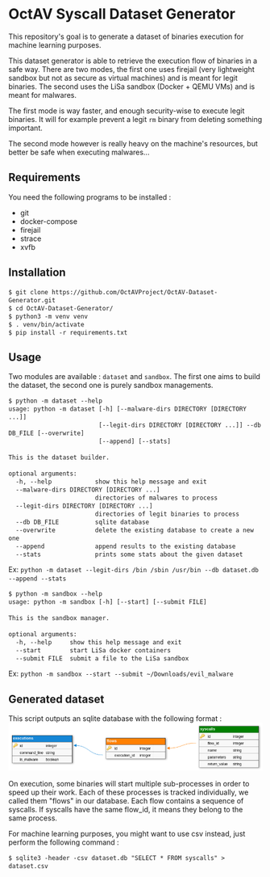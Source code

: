 # OctAV Syscall Dataset Generator

This repository's goal is to generate a dataset of binaries execution for machine learning purposes.

This dataset generator is able to retrieve the execution flow of binaries in a safe way.
There are two modes, the first one uses firejail (very lightweight sandbox but not as secure as virtual machines) and is meant for legit binaries. The second uses the LiSa sandbox (Docker + QEMU VMs) and is meant for malwares.

The first mode is way faster, and enough security-wise to execute legit binaries.
It will for example prevent a legit `rm` binary from deleting something important.     

The second mode however is really heavy on the machine's resources, but better be safe when executing malwares...

## Requirements

You need the following programs to be installed :

- git
- docker-compose
- firejail
- strace
- xvfb

## Installation

```
$ git clone https://github.com/OctAVProject/OctAV-Dataset-Generator.git
$ cd OctAV-Dataset-Generator/
$ python3 -m venv venv
$ . venv/bin/activate
$ pip install -r requirements.txt
```

## Usage

Two modules are available : `dataset` and `sandbox`. The first one aims to build the dataset, the second one is purely sandbox managements.

```
$ python -m dataset --help
usage: python -m dataset [-h] [--malware-dirs DIRECTORY [DIRECTORY ...]]
                         [--legit-dirs DIRECTORY [DIRECTORY ...]] --db DB_FILE [--overwrite]
                         [--append] [--stats]

This is the dataset builder.

optional arguments:
  -h, --help            show this help message and exit
  --malware-dirs DIRECTORY [DIRECTORY ...]
                        directories of malwares to process
  --legit-dirs DIRECTORY [DIRECTORY ...]
                        directories of legit binaries to process
  --db DB_FILE          sqlite database
  --overwrite           delete the existing database to create a new one
  --append              append results to the existing database
  --stats               prints some stats about the given dataset
```

Ex: `python -m dataset --legit-dirs /bin /sbin /usr/bin --db dataset.db --append --stats`

```
$ python -m sandbox --help
usage: python -m sandbox [-h] [--start] [--submit FILE]

This is the sandbox manager.

optional arguments:
  -h, --help     show this help message and exit
  --start        start LiSa docker containers
  --submit FILE  submit a file to the LiSa sandbox
```

Ex: `python -m sandbox --start --submit ~/Downloads/evil_malware`

## Generated dataset

This script outputs an sqlite database with the following format :
![alt db_scheme](db_scheme.png)


On execution, some binaries will start multiple sub-processes in order to speed up their work.
Each of these processes is tracked individually, we called them "flows" in our database.
Each flow contains a sequence of syscalls. If syscalls have the same flow_id, it means they belong to the same process.


For machine learning purposes, you might want to use csv instead, just perform the following command :

```
$ sqlite3 -header -csv dataset.db "SELECT * FROM syscalls" > dataset.csv
```
